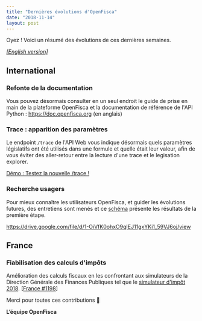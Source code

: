 ```yaml
---
title: "Dernières évolutions d'OpenFisca"
date: "2018-11-14"
layout: post
---
```


Oyez ! Voici un résumé des évolutions de ces dernières semaines.

<!--more-->

[_[English version]_](/en/news/2018-11-14-news)

## International

### Refonte de la documentation

Vous pouvez désormais consulter en un seul endroit le guide de prise en main de la plateforme OpenFisca et la documentation de référence de l'API Python : https://doc.openfisca.org (en anglais)

### Trace : apparition des paramètres

Le endpoint `/trace` de l'API Web vous indique désormais quels paramètres législatifs ont été utilisés dans une formule et quelle était leur valeur, afin de vous éviter des aller-retour entre la lecture d'une trace et le legisation explorer.

[Démo : Testez la nouvelle /trace !](https://demo.openfisca.org/legislation/swagger#operations-Calculations-trace)

### Recherche usagers

Pour mieux connaître les utilisateurs OpenFisca, et guider les évolutions futures, des entretiens sont menés et ce [schéma](https://drive.google.com/file/d/1-OiVfK0ohxO9qIEJ11gxYKi1_59VJ6oj/view) présente les résultats de la première étape.

https://drive.google.com/file/d/1-OiVfK0ohxO9qIEJ11gxYKi1_59VJ6oj/view

## France

### Fiabilisation des calculs d'impôts

Amélioration des calculs fiscaux en les confrontant aux simulateurs de la Direction Générale des Finances Publiques tel que le [simulateur d'impôt 2018](https://www3.impots.gouv.fr/simulateur/calcul_impot/2018/complet/index.htm). [[France #1198](https://github.com/openfisca/openfisca-france/pull/1198)]

Merci pour toutes ces contributions 🙌


**L’équipe OpenFisca**
